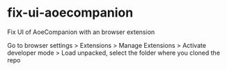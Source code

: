 # fix-ui-aoecompanion
Fix UI of AoeCompanion with an browser extension

Go to browser settings > Extensions > Manage Extensions > Activate developer mode > Load unpacked, select the folder where you cloned the repo
